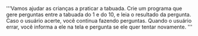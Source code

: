 '''Vamos ajudar as crianças a praticar a tabuada.
Crie um programa que gere perguntas entre a tabuada do 1 e do 10, 
e leia o resultado da pergunta. Caso o usuário acerte, você continua fazendo perguntas. 
Quando o usuário errar, você informa a ele na tela e pergunta se ele quer tentar novamente.
'''
